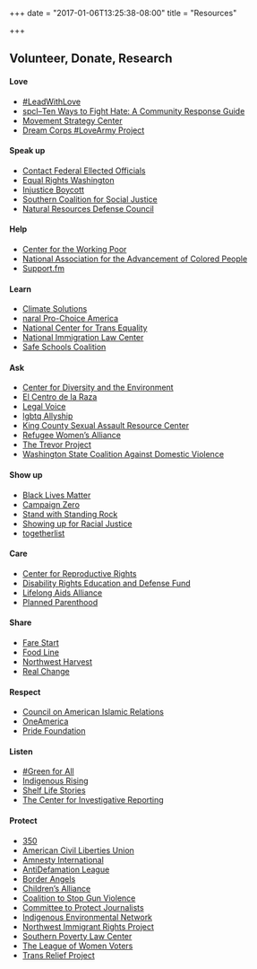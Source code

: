 +++
date = "2017-01-06T13:25:38-08:00"
title = "Resources"

+++

<div class="mt2 mb2">

  <h2 class="mb3">Volunteer, Donate, Research</h2>

<div class="clearfix mb3">
  <div class="md-col lg-col-2 md-col-12 sm-col-12 mb1">
    <h4>Love</h4>
  </div>
  <div class="md-col lg-col-10 md-col-12 sm-col-12">
    <ul class="list-reset m0">
      <li class="mb1"><a href="http://leadwithlove.vision" target="blank">#LeadWithLove</a></li>
      <li class="mb1"><a href="http://goo.gl/iC5ued" target="blank">spcl–Ten Ways to Fight Hate: A Community Response Guide</a></li>
      <li class="mb1"><a href="http://movementstrategy.org" target="blank">Movement Strategy Center</a></li>
      <li class="mb1"><a href="http://thedreamcorps.org" target="blank">Dream Corps #LoveArmy Project</a></li>
    </ul>
  </div>
</div>

<div class="clearfix mb3">
  <div class="md-col lg-col-2 md-col-12 sm-col-12 mb1">
    <h4>Speak up</h4>
  </div>
  <div class="md-col lg-col-10 md-col-12 sm-col-12">
    <ul class="list-reset m0">
      <li class="mb1"><a href="http://usa.gov/elected-officials" target="blank">Contact Federal Ellected Officials</a></li>
      <li class="mb1"><a href="http://equalrightswashington.org" target="blank">Equal Rights Washington</a></li>
      <li class="mb1"><a href="http://injusticeboycott.com" target="blank">Injustice Boycott</a></li>
      <li class="mb1"><a href="http://southerncoalition.org" target="blank">Southern Coalition for Social Justice</a></li>
      <li class="mb1"><a href="http://nrdc.org" target="blank">Natural Resources Defense Council</a></li>
    </ul>
  </div>
</div>

<div class="clearfix mb3">
  <div class="md-col lg-col-2 md-col-12 sm-col-12 mb1">
    <h4>Help</h4>
  </div>
  <div class="md-col lg-col-10 md-col-12 sm-col-12">
    <ul class="list-reset m0">
      <li class="mb1"><a href="http://centerfortheworkingpoor.org" target="blank">Center for the Working Poor</a></li>
      <li class="mb1"><a href="http://naacp.org" target="blank">National Association for the Advancement of Colored People</a></li>
      <li class="mb1"><a href="http://support.fm" target="blank">Support.fm</a></li>
    </ul>
  </div>
</div>

<div class="clearfix mb3">
  <div class="md-col lg-col-2 md-col-12 sm-col-12 mb1">
    <h4>Learn</h4>
  </div>
  <div class="md-col lg-col-10 md-col-12 sm-col-12">
    <ul class="list-reset m0">
      <li class="mb1"><a href="http://climatesolutions.org" target="blank">Climate Solutions</a></li>
      <li class="mb1"><a href="http://prochoiceamerica.org" target="blank">naral Pro-Choice America</a></li>
      <li class="mb1"><a href="http://transequality.org" target="blank">National Center for Trans Equality</a></li>
      <li class="mb1"><a href="http://nilc.org" target="blank">National Immigration Law Center</a></li>
      <li class="mb1"><a href="http://safeschoolscoalition.org" target="blank">Safe Schools Coalition</a></li>
    </ul>
  </div>
</div>

<div class="clearfix mb3">
  <div class="md-col lg-col-2 md-col-12 sm-col-12 mb1">
    <h4>Ask</h4>
  </div>
  <div class="md-col lg-col-10 md-col-12 sm-col-12">
    <ul class="list-reset m0">
      <li class="mb1"><a href="http://cdeinspires.org" target="blank">Center for Diversity and the
Environment</a></li>
      <li class="mb1"><a href="http://elcentrodelaraza.org" target="blank">El Centro de la Raza</a></li>
      <li class="mb1"><a href="http://legalvoice.org" target="blank">Legal Voice</a></li>
      <li class="mb1"><a href="http://allyship.org" target="blank">lgbtq Allyship</a></li>
      <li class="mb1"><a href="http://kcsarc.org" target="blank">King County Sexual Assault
Resource Center</a></li>
      <li class="mb1"><a href="http://rewa.org" target="blank">Refugee Women’s Alliance</a></li>
      <li class="mb1"><a href="http://thetrevorproject.org" target="blank">The Trevor Project</a></li>
      <li class="mb1"><a href="http://wscadv.org" target="blank">Washington State Coalition Against Domestic Violence</a></li>
    </ul>
  </div>
</div>

<div class="clearfix mb3">
  <div class="md-col lg-col-2 md-col-12 sm-col-12 mb1">
    <h4>Show up</h4>
  </div>
  <div class="md-col lg-col-10 md-col-12 sm-col-12">
    <ul class="list-reset m0">
      <li class="mb1"><a href="http://blacklivesmatter.com" target="blank">Black Lives Matter</a></li>
      <li class="mb1"><a href="http://joincampaignzero.org" target="blank">Campaign Zero</a></li>
      <li class="mb1"><a href="http://standwithstandingrock.net" target="blank">Stand with Standing Rock</a></li>
      <li class="mb1"><a href="http://showingupforracialjustice.org" target="blank">Showing up for Racial Justice</a></li>
      <li class="mb1"><a href="http://togetherlist.com" target="blank">togetherlist</a></li>
    </ul>
  </div>
</div>

<div class="clearfix mb3">
  <div class="md-col lg-col-2 md-col-12 sm-col-12 mb1">
    <h4>Care</h4>
  </div>
  <div class="md-col lg-col-10 md-col-12 sm-col-12">
    <ul class="list-reset m0">
      <li class="mb1"><a href="http://reproductiverights.org" target="blank">Center for Reproductive Rights</a></li>
      <li class="mb1"><a href="http://dredf.org" target="blank">Disability Rights Education and Defense Fund</a></li>
      <li class="mb1"><a href="http://llaa.org" target="blank">Lifelong Aids Alliance</a></li>
      <li class="mb1"><a href="http://plannedparenthood.org" target="blank">Planned Parenthood</a></li>
    </ul>
  </div>
</div>

<div class="clearfix mb3">
  <div class="md-col lg-col-2 md-col-12 sm-col-12 mb1">
    <h4>Share</h4>
  </div>
  <div class="md-col lg-col-10 md-col-12 sm-col-12">
    <ul class="list-reset m0">
      <li class="mb1"><a href="http://farestart.org" target="blank">Fare Start</a></li>
      <li class="mb1"><a href="http://foodlifeline.org" target="blank">Food Line</a></li>
      <li class="mb1"><a href="http://northwestharvest.org" target="blank">Northwest Harvest</a></li>
      <li class="mb1"><a href="http://realchangenews.org" target="blank">Real Change</a></li>
    </ul>
  </div>
</div>

<div class="clearfix mb3">
  <div class="md-col lg-col-2 md-col-12 sm-col-12 mb1">
    <h4>Respect</h4>
  </div>
  <div class="md-col lg-col-10 md-col-12 sm-col-12">
    <ul class="list-reset m0">
      <li class="mb1"><a href="http://cair.com" target="blank">Council on American Islamic
Relations</a></li>
      <li class="mb1"><a href="http://weareoneamerica.org" target="blank">OneAmerica</a></li>
      <li class="mb1"><a href="http://pridefoundation.org" target="blank">Pride Foundation</a></li>
    </ul>
  </div>
</div>

<div class="clearfix mb3">
  <div class="md-col lg-col-2 md-col-12 sm-col-12 mb1">
    <h4>Listen</h4>
  </div>
  <div class="md-col lg-col-10 md-col-12 sm-col-12">
    <ul class="list-reset m0">
      <li class="mb1"><a href="http://greenforall.org" target="blank">#Green for All</a></li>
      <li class="mb1"><a href="http://indigenousrising.org" target="blank">Indigenous Rising</a></li>
      <li class="mb1"><a href="http://shelflifestories.com" target="blank">Shelf Life Stories</a></li>
      <li class="mb1"><a href="http://revealnews.org" target="blank">The Center for Investigative
Reporting</a></li>
    </ul>
  </div>
</div>

<div class="clearfix mb3">
  <div class="md-col lg-col-2 md-col-12 sm-col-12 mb1">
    <h4>Protect</h4>
  </div>
  <div class="md-col lg-col-10 md-col-12 sm-col-12">
    <ul class="list-reset m0">
      <li class="mb1"><a href="http://350.org" target="blank">350</a></li>
      <li class="mb1"><a href="http://aclu.org" target="blank">American Civil Liberties Union</a></li>
      <li class="mb1"><a href="http://amnestyusa.org" target="blank">Amnesty International</a></li>
      <li class="mb1"><a href="http://adl.org" target="blank">AntiDefamation League</a></li>
      <li class="mb1"><a href="http://borderangels.org" target="blank">Border Angels</a></li>
      <li class="mb1"><a href="http://childrensalliance.org" target="blank">Children’s Alliance</a></li>
      <li class="mb1"><a href="http://csgv.org" target="blank">Coalition to Stop Gun Violence</a></li>
      <li class="mb1"><a href="http://cpj.org" target="blank">Committee to Protect Journalists</a></li>
      <li class="mb1"><a href="http://ienearth.org" target="blank">Indigenous Environmental Network</a></li>
      <li class="mb1"><a href="http://nwirp.org" target="blank">Northwest Immigrant Rights Project</a></li>
      <li class="mb1"><a href="http://splcenter.org" target="blank">Southern Poverty Law Center</a></li>
      <li class="mb1"><a href="http://lwv.org" target="blank">The League of Women Voters</a></li>
      <li class="mb1"><a href="http://transrelief.com" target="blank">Trans Relief Project</a></li>
    </ul>
  </div>
</div>

</div>

